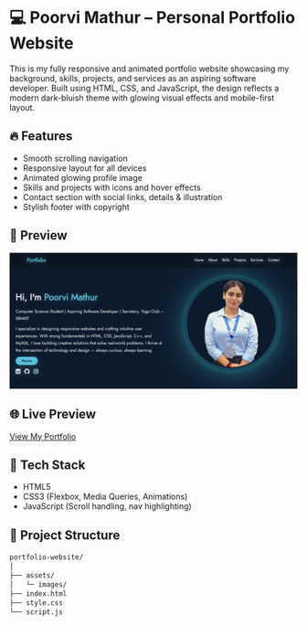 # 💻 Poorvi Mathur – Personal Portfolio Website

This is my fully responsive and animated portfolio website showcasing my background, skills, projects, and services as an aspiring software developer. Built using HTML, CSS, and JavaScript, the design reflects a modern dark-bluish theme with glowing visual effects and mobile-first layout.

## 🔥 Features

- Smooth scrolling navigation
- Responsive layout for all devices
- Animated glowing profile image
- Skills and projects with icons and hover effects
- Contact section with social links, details & illustration
- Stylish footer with copyright

## 📸 Preview

![Screenshot](assets/images/preview.png)

## 🌐 Live Preview

[View My Portfolio](https://poorvimathur22.github.io/Portfolio-Website/) <!-- Replace with actual URL -->

## 📁 Tech Stack

- HTML5
- CSS3 (Flexbox, Media Queries, Animations)
- JavaScript (Scroll handling, nav highlighting)

## 📂 Project Structure

```
portfolio-website/
│
├── assets/
│   └─ images/
├── index.html
├── style.css
└── script.js

```